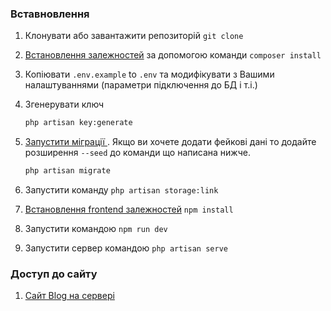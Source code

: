 ### Вставновлення


1. Клонувати або завантажити репозиторій `git clone`
1. [Встановлення залежностей](https://getcomposer.org/doc/01-basic-usage.md#installing-dependencies) за допомогою команди `composer install`
1. Копіювати `.env.example` to `.env` та модифікувати з Вашими налаштуваннями (параметри підключення до БД і т.і.)
1. Згенерувати ключ

    ```bash
    php artisan key:generate
    ```
1. [Запустити міграції ](http://laravel.com/docs/8.x/migrations#running-migrations). Якщо ви хочете додати фейкові дані то додайте розширення `--seed` до команди що написана нижче.

    ```bash
    php artisan migrate
    ```
1. Запустити команду `php artisan storage:link`
1. [Встановлення frontend залежностей](https://docs.npmjs.com/cli/install)  `npm install`
1. Запустити командою `npm run dev`
1. Запустити сервер командою `php artisan serve`

### Доступ до сайту
1. [Сайт Blog на сервері](http://blog.martuniyk.space)
